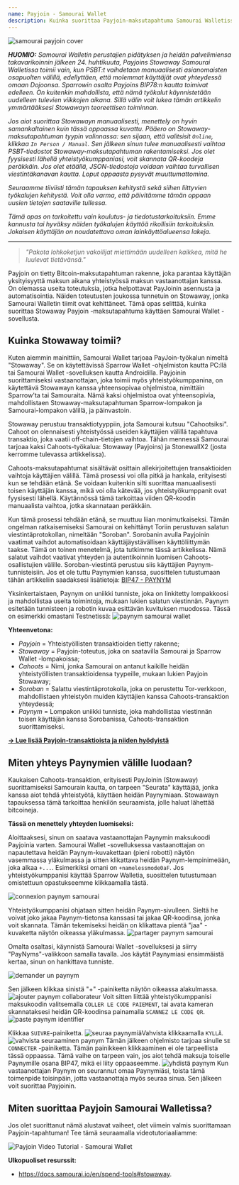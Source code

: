 ```yaml
---
name: Payjoin - Samourai Wallet
description: Kuinka suorittaa Payjoin-maksutapahtuma Samourai Walletissa?
---
```

![samourai payjoin cover](assets/cover.webp)

***HUOMIO:** Samourai Walletin perustajien pidätyksen ja heidän palvelimiensa takavarikoinnin jälkeen 24. huhtikuuta, Payjoins Stowaway Samourai Walletissa toimii vain, kun PSBT:t vaihdetaan manuaalisesti asianomaisten osapuolten välillä, edellyttäen, että molemmat käyttäjät ovat yhteydessä omaan Dojoonsa. Sparrowin osalta Payjoins BIP78:n kautta toimivat edelleen. On kuitenkin mahdollista, että nämä työkalut käynnistetään uudelleen tulevien viikkojen aikana. Sillä välin voit lukea tämän artikkelin ymmärtääksesi Stowawayn teoreettisen toiminnan.*

_Jos aiot suorittaa Stowawayn manuaalisesti, menettely on hyvin samankaltainen kuin tässä oppaassa kuvattu. Pääero on Stowaway-maksutapahtuman tyypin valinnassa: sen sijaan, että valitsisit `Online`, klikkaa `In Person / Manual`. Sen jälkeen sinun tulee manuaalisesti vaihtaa PSBT-tiedostot Stowaway-maksutapahtuman rakentamiseksi. Jos olet fyysisesti lähellä yhteistyökumppaniasi, voit skannata QR-koodeja peräkkäin. Jos olet etäällä, JSON-tiedostoja voidaan vaihtaa turvallisen viestintäkanavan kautta. Loput oppaasta pysyvät muuttumattomina._

_Seuraamme tiiviisti tämän tapauksen kehitystä sekä siihen liittyvien työkalujen kehitystä. Voit olla varma, että päivitämme tämän oppaan uusien tietojen saataville tullessa._

_Tämä opas on tarkoitettu vain koulutus- ja tiedotustarkoituksiin. Emme kannusta tai hyväksy näiden työkalujen käyttöä rikollisiin tarkoituksiin. Jokaisen käyttäjän on noudatettava oman lainkäyttöalueensa lakeja._

---

> *"Pakota lohkoketjun vakoilijat miettimään uudelleen kaikkea, mitä he luulevat tietävänsä."*

Payjoin on tietty Bitcoin-maksutapahtuman rakenne, joka parantaa käyttäjän yksityisyyttä maksun aikana yhteistyössä maksun vastaanottajan kanssa. On olemassa useita toteutuksia, jotka helpottavat PayJoinin asennusta ja automatisointia. Näiden toteutusten joukossa tunnetuin on Stowaway, jonka Samourai Walletin tiimit ovat kehittäneet. Tämä opas selittää, kuinka suorittaa Stowaway Payjoin -maksutapahtuma käyttäen Samourai Wallet -sovellusta.

## Kuinka Stowaway toimii?

Kuten aiemmin mainittiin, Samourai Wallet tarjoaa PayJoin-työkalun nimeltä "Stowaway". Se on käytettävissä Sparrow Wallet -ohjelmiston kautta PC:llä tai Samourai Wallet -sovelluksen kautta Androidilla. Payjoinin suorittamiseksi vastaanottajan, joka toimii myös yhteistyökumppanina, on käytettävä Stowawayn kanssa yhteensopivaa ohjelmistoa, nimittäin Sparrow'ta tai Samouraita. Nämä kaksi ohjelmistoa ovat yhteensopivia, mahdollistaen Stowaway-maksutapahtuman Sparrow-lompakon ja Samourai-lompakon välillä, ja päinvastoin.

Stowaway perustuu transaktiotyyppiin, jota Samourai kutsuu "Cahootsiksi". Cahoot on olennaisesti yhteistyössä useiden käyttäjien välillä tapahtuva transaktio, joka vaatii off-chain-tietojen vaihtoa. Tähän mennessä Samourai tarjoaa kaksi Cahoots-työkalua: Stowaway (Payjoins) ja StonewallX2 (josta kerromme tulevassa artikkelissa).

Cahoots-maksutapahtumat sisältävät osittain allekirjoitettujen transaktioiden vaihtoja käyttäjien välillä. Tämä prosessi voi olla pitkä ja hankala, erityisesti kun se tehdään etänä. Se voidaan kuitenkin silti suorittaa manuaalisesti toisen käyttäjän kanssa, mikä voi olla kätevää, jos yhteistyökumppanit ovat fyysisesti lähellä. Käytännössä tämä tarkoittaa viiden QR-koodin manuaalista vaihtoa, jotka skannataan peräkkäin.

Kun tämä prosessi tehdään etänä, se muuttuu liian monimutkaiseksi. Tämän ongelman ratkaisemiseksi Samourai on kehittänyt Toriin perustuvan salatun viestintäprotokollan, nimeltään "Soroban". Sorobanin avulla Payjoinin vaatimat vaihdot automatisoidaan käyttäjäystävällisen käyttöliittymän taakse. Tämä on toinen menetelmä, jota tutkimme tässä artikkelissa.
Nämä salatut vaihdot vaativat yhteyden ja autentikoinnin luomisen Cahoots-osallistujien välille. Soroban-viestintä perustuu siis käyttäjien Paynym-tunnisteisiin. Jos et ole tuttu Paynymien kanssa, suosittelen tutustumaan tähän artikkeliin saadaksesi lisätietoja: [BIP47 - PAYNYM](https://planb.network/tutorials/privacy/on-chain/paynym-bip47-a492a70b-50eb-4f95-a766-bae2c5535093)

 Yksinkertaistaen, Paynym on uniikki tunniste, joka on linkitetty lompakkoosi ja mahdollistaa useita toimintoja, mukaan lukien salatun viestinnän. Paynym esitetään tunnisteen ja robotin kuvaa esittävän kuvituksen muodossa. Tässä on esimerkki omastani Testnetissä: ![paynym samourai wallet](assets/en/1.webp)

**Yhteenvetona:**
- _Payjoin_ = Yhteistyöllisten transaktioiden tietty rakenne;
- _Stowaway_ = Payjoin-toteutus, joka on saatavilla Samourai ja Sparrow Wallet -lompakoissa;
- _Cahoots_ = Nimi, jonka Samourai on antanut kaikille heidän yhteistyöllisten transaktioidensa tyypeille, mukaan lukien Payjoin Stowaway;
- _Soroban_ = Salattu viestintäprotokolla, joka on perustettu Tor-verkkoon, mahdollistaen yhteistyön muiden käyttäjien kanssa Cahoots-transaktion yhteydessä;
- _Paynym_ = Lompakon uniikki tunniste, joka mahdollistaa viestinnän toisen käyttäjän kanssa Sorobanissa, Cahoots-transaktion suorittamiseksi.

[**-> Lue lisää Payjoin-transaktioista ja niiden hyödyistä**](https://planb.network/tutorials/privacy/on-chain/payjoin-848b6a23-deb2-4c5f-a27e-93e2f842140f)

## Miten yhteys Paynymien välille luodaan?

Kaukaisen Cahoots-transaktion, erityisesti PayJoinin (Stowaway) suorittamiseksi Samourain kautta, on tarpeen "Seurata" käyttäjää, jonka kanssa aiot tehdä yhteistyötä, käyttäen heidän Paynymiaan. Stowawayn tapauksessa tämä tarkoittaa henkilön seuraamista, jolle haluat lähettää bitcoineja.

**Tässä on menettely yhteyden luomiseksi:**

Aloittaaksesi, sinun on saatava vastaanottajan Paynymin maksukoodi Payjoinia varten. Samourai Wallet -sovelluksessa vastaanottajan on napautettava heidän Paynym-kuvakettaan (pieni robotti) näytön vasemmassa yläkulmassa ja sitten klikattava heidän Paynym-lempinimeään, joka alkaa `+...`. Esimerkiksi omani on `+namelessmode0aF`. Jos yhteistyökumppanisi käyttää Sparrow Walletia, suosittelen tutustumaan omistettuun opastukseemme klikkaamalla tästä.

![connexion paynym samourai](assets/notext/2.webp)

Yhteistyökumppanisi ohjataan sitten heidän Paynym-sivulleen. Sieltä he voivat joko jakaa Paynym-tietonsa kanssasi tai jakaa QR-koodinsa, jonka voit skannata. Tämän tekemiseksi heidän on klikattava pientä "jaa" -kuvaketta näytön oikeassa yläkulmassa.
![partager paynym samourai](assets/en/1.webp)

Omalta osaltasi, käynnistä Samourai Wallet -sovelluksesi ja siirry "PayNyms"-valikkoon samalla tavalla. Jos käytät Paynymiasi ensimmäistä kertaa, sinun on hankittava tunniste.

![demander un paynym](assets/notext/3.webp)

Sen jälkeen klikkaa sinistä "+" -painiketta näytön oikeassa alakulmassa.
![ajouter paynym collaborateur](assets/notext/4.webp)
Voit sitten liittää yhteistyökumppanisi maksukoodin valitsemalla `COLLER LE CODE PAIEMENT`, tai avata kameran skannataksesi heidän QR-koodinsa painamalla `SCANNEZ LE CODE QR`.![paste paynym identifier](assets/notext/5.webp)

Klikkaa `SUIVRE`-painiketta.
![seuraa paynymiä](assets/notext/6.webp)Vahvista klikkaamalla `KYLLÄ`.
![vahvista seuraaminen paynym](assets/notext/7.webp)
Tämän jälkeen ohjelmisto tarjoaa sinulle `SE CONNECTER` -painiketta. Tämän painikkeen klikkaaminen ei ole tarpeellista tässä oppaassa. Tämä vaihe on tarpeen vain, jos aiot tehdä maksuja toiselle Paynymille osana BIP47, mikä ei liity oppaaseemme.
![yhdistä paynym](assets/notext/8.webp)
Kun vastaanottajan Paynym on seurannut omaa Paynymiäsi, toista tämä toimenpide toisinpäin, jotta vastaanottaja myös seuraa sinua. Sen jälkeen voit suorittaa Payjoinin.

## Miten suorittaa Payjoin Samourai Walletissa?

Jos olet suorittanut nämä alustavat vaiheet, olet viimein valmis suorittamaan Payjoin-tapahtuman! Tee tämä seuraamalla videotutoriaaliamme:

![Payjoin Video Tutorial - Samourai Wallet](https://youtu.be/FXW6XZim0ww?si=EXalYwK1t9DT48aE)

**Ulkopuoliset resurssit:**
- https://docs.samourai.io/en/spend-tools#stowaway.